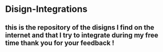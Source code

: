 # Disign-Integrations

## this is the repository of the disigns I find on the internet and that I try to integrate during my free time thank you for your feedback !
